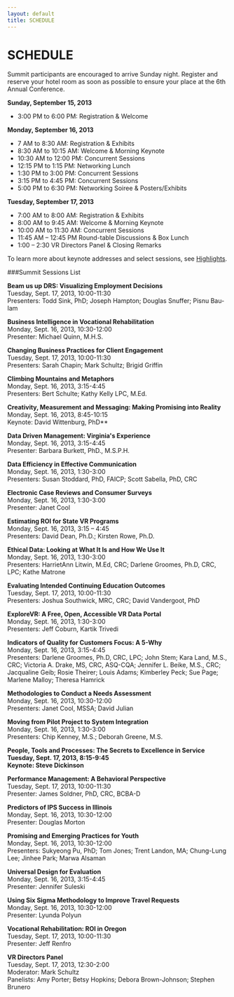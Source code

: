 ```yaml
---
layout: default
title: SCHEDULE
---
```



# SCHEDULE

Summit participants are encouraged to arrive Sunday night.  Register and reserve your hotel room as soon as possible to ensure your place at the 6th Annual Conference. 

**Sunday, September 15, 2013**  
* 3:00 PM to 6:00 PM: Registration & Welcome  

**Monday, September 16, 2013**  
* 7 AM to 8:30 AM: Registration & Exhibits  
* 8:30 AM to 10:15 AM: Welcome & Morning Keynote  
* 10:30 AM to 12:00 PM: Concurrent Sessions   
* 12:15 PM to 1:15 PM: Networking Lunch   
* 1:30 PM to 3:00 PM: Concurrent Sessions   
* 3:15 PM to 4:45 PM: Concurrent Sessions   
* 5:00 PM to 6:30 PM: Networking Soiree & Posters/Exhibits   

**Tuesday, September 17, 2013**  
* 7:00 AM to 8:00 AM: Registration & Exhibits  
* 8:00 AM to 9:45 AM: Welcome & Morning Keynote  
* 10:00 AM to 11:30 AM: Concurrent Sessions   
* 11:45 AM – 12:45 PM Round-table Discussions & Box Lunch
* 1:00 – 2:30 VR Directors Panel & Closing Remarks  

To learn more about keynote addresses and select sessions, see [Highlights](http://vrsummit.org/pages/40_highlights.html). 

###Summit Sessions List

**Beam us up DRS: Visualizing Employment Decisions**  
Tuesday, Sept. 17, 2013, 10:00-11:30  
Presenters: Todd Sink, PhD; Joseph Hampton; Douglas Snuffer; Pisnu Bau-Iam
<!--Resource Links  
PowerPoint Slides  
Accessible Slide Content  
Session Recording-->

**Business Intelligence in Vocational Rehabilitation**  
Monday, Sept. 16, 2013, 10:30-12:00  
Presenter: Michael Quinn, M.H.S.
<!--Resource Links  
PowerPoint Slides  
Accessible Slide Content  
Session Recording-->  

**Changing Business Practices for Client Engagement**  
Tuesday, Sept. 17, 2013, 10:00-11:30  
Presenters: Sarah Chapin; Mark Schultz; Brigid Griffin  
<!--Resource Links  
PowerPoint Slides  
Accessible Slide Content  
Session Recording-->

**Climbing Mountains and Metaphors**  
Monday, Sept. 16, 2013, 3:15-4:45  
Presenters: Bert Schulte; Kathy Kelly LPC, M.Ed.  
<!--Resource Links  
PowerPoint Slides  
Accessible Slide Content  
Session Recording--> 

**Creativity, Measurement and Messaging: Making Promising into Reality**  
Monday, Sept. 16, 2013, 8:45-10:15  
Keynote: David Wittenburg, PhD**  
<!--Resource Links  
PowerPoint Slides  
Accessible Slide Content  
Session Recording--> 

**Data Driven Management: Virginia's Experience**  
Monday, Sept. 16, 2013, 3:15-4:45  
Presenter: Barbara Burkett, PhD., M.S.P.H.  
<!--Resource Links  
PowerPoint Slides  
Accessible Slide Content  
Session Recording-->  

**Data Efficiency in Effective Communication**  
Monday, Sept. 16, 2013, 1:30-3:00  
Presenters: Susan Stoddard, PhD, FAICP; Scott Sabella, PhD, CRC  
<!--Resource Links  
PowerPoint Slides  
Accessible Slide Content  
Session Recording-->  



**Electronic Case Reviews and Consumer Surveys**  
Monday, Sept. 16, 2013, 1:30-3:00  
Presenter: Janet Cool  
<!--Resource Links  
PowerPoint Slides  
Accessible Slide Content  
Session Recording-->  

**Estimating ROI for State VR Programs**  
Monday, Sept. 16, 2013, 3:15 – 4:45  
Presenters:  David Dean, Ph.D.; Kirsten Rowe, Ph.D.

**Ethical Data: Looking at What It Is and How We Use It**  
Monday, Sept. 16, 2013, 1:30-3:00  
Presenters: HarrietAnn Litwin, M.Ed, CRC; Darlene Groomes, Ph.D, CRC, LPC; Kathe Matrone  
<!--Resource Links  
PowerPoint Slides  
Accessible Slide Content  
Session Recording-->  

**Evaluating Intended Continuing Education Outcomes**  
Tuesday, Sept. 17, 2013, 10:00-11:30  
Presenters: Joshua Southwick, MRC, CRC; David Vandergoot, PhD  
<!--Resource Links  
PowerPoint Slides  
Accessible Slide Content  
Session Recording-->  

**ExploreVR: A Free, Open, Accessible VR Data Portal**  
Monday, Sept. 16, 2013, 1:30-3:00  
Presenters: Jeff Coburn, Kartik Trivedi  
<!--Resource Links  
PowerPoint Slides  
Accessible Slide Content  
Session Recording-->  

**Indicators of Quality for Customers Focus: A 5-Why**  
Monday, Sept. 16, 2013, 3:15-4:45  
Presenters: Darlene Groomes, Ph.D, CRC, LPC; John Stem; Kara Land, M.S., CRC; Victoria A. Drake, MS, CRC, ASQ-CQA; Jennifer L. Beike, M.S., CRC; Jacqualine Geib; Rosie Theirer; Louis Adams; Kimberley Peck; Sue Page; Marlene Malloy; Theresa Hamrick  
<!--Resource Links  
PowerPoint Slides  
Accessible Slide Content  
Session Recording-->  

**Methodologies to Conduct a Needs Assessment**  
Monday, Sept. 16, 2013, 10:30-12:00  
Presenters: Janet Cool, MSSA; David Julian  
<!--Resource Links  
PowerPoint Slides  
Accessible Slide Content  
Session Recording-->  

**Moving from Pilot Project to System Integration**  
Monday, Sept. 16, 2013, 1:30-3:00  
Presenters: Chip Kenney, M.S.; Deborah Greene, M.S.  
<!--Resource Links  
PowerPoint Slides  
Accessible Slide Content  
Session Recording-->  

**People, Tools and Processes: The Secrets to Excellence in Service  
Tuesday, Sept. 17, 2013, 8:15-9:45  
Keynote: Steve Dickinson**  
<!--Resource Links  
PowerPoint Slides  
Accessible Slide Content  
Session Recording-->  

**Performance Management: A Behavioral Perspective**  
Tuesday, Sept. 17, 2013, 10:00-11:30  
Presenter: James Soldner, PhD, CRC, BCBA-D  
<!--Resource Links  
PowerPoint Slides  
Accessible Slide Content  
Session Recording-->  

**Predictors of IPS Success in Illinois**  
Monday, Sept. 16, 2013, 10:30-12:00  
Presenter: Douglas Morton  
<!--Resource Links  
PowerPoint Slides  
Accessible Slide Content  
Session Recording-->  

**Promising and Emerging Practices for Youth**  
Monday, Sept. 16, 2013, 10:30-12:00  
Presenters: Sukyeong Pu, PhD; Tom Jones; Trent Landon, MA; Chung-Lung Lee; Jinhee Park; Marwa Alsaman  
<!--Resource Links  
PowerPoint Slides  
Accessible Slide Content  
Session Recording-->  

**Universal Design for Evaluation**  
Monday, Sept. 16, 2013, 3:15-4:45  
Presenter: Jennifer Suleski  
<!--Resource Links  
PowerPoint Slides  
Accessible Slide Content  
Session Recording-->  

**Using Six Sigma Methodology to Improve Travel Requests**  
Monday, Sept. 16, 2013, 10:30-12:00  
Presenter: Lyunda Polyun  
<!--Resource Links  
PowerPoint Slides  
Accessible Slide Content  
Session Recording-->  

**Vocational Rehabilitation: ROI in Oregon**  
Tuesday, Sept. 17, 2013, 10:00-11:30  
Presenter: Jeff Renfro 
<!--Resource Links  
PowerPoint Slides  
Accessible Slide Content  
Session Recording-->  

**VR Directors Panel**  
Tuesday, Sept. 17, 2013, 12:30-2:00  
Moderator: Mark Schultz  
Panelists: Amy Porter; Betsy Hopkins; Debora Brown-Johnson; Stephen Brunero